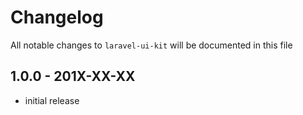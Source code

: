 # Changelog

All notable changes to `laravel-ui-kit` will be documented in this file

## 1.0.0 - 201X-XX-XX

- initial release
